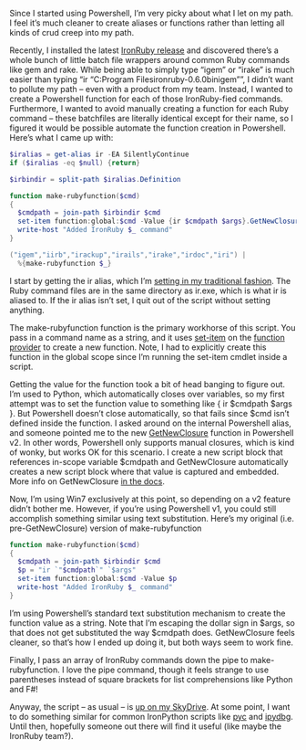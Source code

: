 Since I started using Powershell, I’m very picky about what I let on my
path. I feel it’s much cleaner to create aliases or functions rather
than letting all kinds of crud creep into my path.

Recently, I installed the latest [IronRuby
release](http://www.ironruby.com/Download) and discovered there’s a
whole bunch of little batch file wrappers around common Ruby commands
like gem and rake. While being able to simply type “igem” or “irake” is
much easier than typing “ir “C:Program Filesironruby-0.6.0binigem””, I
didn’t want to pollute my path – even with a product from my team.
Instead, I wanted to create a Powershell function for each of those
IronRuby-fied commands. Furthermore, I wanted to avoid manually creating
a function for each Ruby command – these batchfiles are literally
identical except for their name, so I figured it would be possible
automate the function creation in Powershell. Here’s what I came up
with:

``` powershell
$iralias = get-alias ir -EA SilentlyContinue
if ($iralias -eq $null) {return}

$irbindir = split-path $iralias.Definition

function make-rubyfunction($cmd)
{
  $cmdpath = join-path $irbindir $cmd
  set-item function:global:$cmd -Value {ir $cmdpath $args}.GetNewClosure()
  write-host "Added IronRuby $_ command"
}

("igem","iirb","irackup","irails","irake","irdoc","iri") |
  %{make-rubyfunction $_}
```

I start by getting the ir alias, which I’m [setting in my traditional
fashion](http://devhawk.net/2008/12/17/PowerShell+Findtosetalias.aspx).
The Ruby command files are in the same directory as ir.exe, which is
what ir is aliased to. If the ir alias isn’t set, I quit out of the
script without setting anything.

The make-rubyfunction function is the primary workhorse of this script.
You pass in a command name as a string, and it uses
[set-item](http://technet.microsoft.com/en-us/library/dd347590.aspx) on
the [function
provider](http://technet.microsoft.com/en-us/library/dd347741.aspx) to
create a new function. Note, I had to explicitly create this function in
the global scope since I’m running the set-item cmdlet inside a script.

Getting the value for the function took a bit of head banging to figure
out. I’m used to Python, which automatically closes over variables, so
my first attempt was to set the function value to something like { ir
\$cmdpath \$args }. But Powershell doesn’t close automatically, so that
fails since \$cmd isn’t defined inside the function. I asked around on
the internal Powershell alias, and someone pointed me to the new
[GetNewClosure](http://blogs.msdn.com/powershell/archive/2009/03/27/get-closure-with-getnewclosure.aspx)
function in Powershell v2. In other words, Powershell only supports
manual closures, which is kind of wonky, but works OK for this scenario.
I create a new script block that references in-scope variable \$cmdpath
and GetNewClosure automatically creates a new script block where that
value is captured and embedded. More info on GetNewClosure [in the
docs](http://msdn.microsoft.com/en-us/library/system.management.automation.scriptblock.getnewclosure(VS.85).aspx).

Now, I’m using Win7 exclusively at this point, so depending on a v2
feature didn’t bother me. However, if you’re using Powershell v1, you
could still accomplish something similar using text substitution. Here’s
my original (i.e. pre-GetNewClosure) version of make-rubyfunction

``` powershell
function make-rubyfunction($cmd)
{
  $cmdpath = join-path $irbindir $cmd
  $p = "ir `"$cmdpath`" `$args"
  set-item function:global:$cmd -Value $p
  write-host "Added IronRuby $_ command"
}
```

I’m using Powershell’s standard text substitution mechanism to create
the function value as a string. Note that I’m escaping the dollar sign
in \$args, so that does not get substituted the way \$cmdpath does.
GetNewClosure feels cleaner, so that’s how I ended up doing it, but both
ways seem to work fine.

Finally, I pass an array of IronRuby commands down the pipe to
make-rubyfunction. I love the pipe command, though it feels strange to
use parentheses instead of square brackets for list comprehensions like
Python and F\#!

Anyway, the script – as usual – is [up on my
SkyDrive](http://cid-0d9bc809858885a4.skydrive.live.com/self.aspx/DevHawk%20Content/Powershell/ironruby%7C_aliases.ps1).
At some point, I want to do something similar for common IronPython
scripts like
[pyc](http://ironpython.codeplex.com/SourceControl/changeset/view/57298#758946)
and [ipydbg](http://github.com/devhawk/ipydbg/tree/master). Until then,
hopefully someone out there will find it useful (like maybe the IronRuby
team?).
